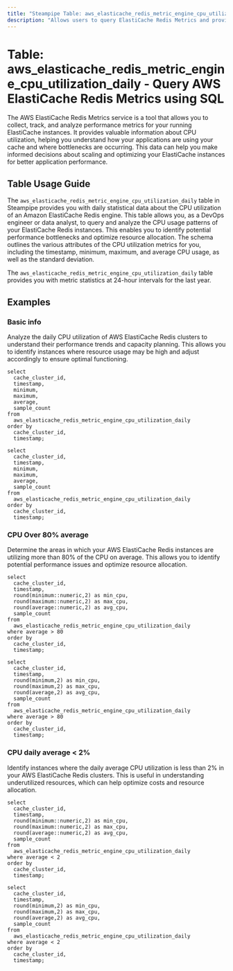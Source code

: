 ```yaml
---
title: "Steampipe Table: aws_elasticache_redis_metric_engine_cpu_utilization_daily - Query AWS ElastiCache Redis Metrics using SQL"
description: "Allows users to query ElastiCache Redis Metrics and provides daily statistics for Engine CPU Utilization."
---
```


# Table: aws_elasticache_redis_metric_engine_cpu_utilization_daily - Query AWS ElastiCache Redis Metrics using SQL

The AWS ElastiCache Redis Metrics service is a tool that allows you to collect, track, and analyze performance metrics for your running ElastiCache instances. It provides valuable information about CPU utilization, helping you understand how your applications are using your cache and where bottlenecks are occurring. This data can help you make informed decisions about scaling and optimizing your ElastiCache instances for better application performance.

## Table Usage Guide

The `aws_elasticache_redis_metric_engine_cpu_utilization_daily` table in Steampipe provides you with daily statistical data about the CPU utilization of an Amazon ElastiCache Redis engine. This table allows you, as a DevOps engineer or data analyst, to query and analyze the CPU usage patterns of your ElastiCache Redis instances. This enables you to identify potential performance bottlenecks and optimize resource allocation. The schema outlines the various attributes of the CPU utilization metrics for you, including the timestamp, minimum, maximum, and average CPU usage, as well as the standard deviation.

The `aws_elasticache_redis_metric_engine_cpu_utilization_daily` table provides you with metric statistics at 24-hour intervals for the last year.

## Examples

### Basic info
Analyze the daily CPU utilization of AWS ElastiCache Redis clusters to understand their performance trends and capacity planning. This allows you to identify instances where resource usage may be high and adjust accordingly to ensure optimal functioning.

```sql+postgres
select
  cache_cluster_id,
  timestamp,
  minimum,
  maximum,
  average,
  sample_count
from
  aws_elasticache_redis_metric_engine_cpu_utilization_daily
order by
  cache_cluster_id,
  timestamp;
```

```sql+sqlite
select
  cache_cluster_id,
  timestamp,
  minimum,
  maximum,
  average,
  sample_count
from
  aws_elasticache_redis_metric_engine_cpu_utilization_daily
order by
  cache_cluster_id,
  timestamp;
```

### CPU Over 80% average
Determine the areas in which your AWS ElastiCache Redis instances are utilizing more than 80% of the CPU on average. This allows you to identify potential performance issues and optimize resource allocation.

```sql+postgres
select
  cache_cluster_id,
  timestamp,
  round(minimum::numeric,2) as min_cpu,
  round(maximum::numeric,2) as max_cpu,
  round(average::numeric,2) as avg_cpu,
  sample_count
from
  aws_elasticache_redis_metric_engine_cpu_utilization_daily
where average > 80
order by
  cache_cluster_id,
  timestamp;
```

```sql+sqlite
select
  cache_cluster_id,
  timestamp,
  round(minimum,2) as min_cpu,
  round(maximum,2) as max_cpu,
  round(average,2) as avg_cpu,
  sample_count
from
  aws_elasticache_redis_metric_engine_cpu_utilization_daily
where average > 80
order by
  cache_cluster_id,
  timestamp;
```

### CPU daily average < 2%
Identify instances where the daily average CPU utilization is less than 2% in your AWS ElastiCache Redis clusters. This is useful in understanding underutilized resources, which can help optimize costs and resource allocation.

```sql+postgres
select
  cache_cluster_id,
  timestamp,
  round(minimum::numeric,2) as min_cpu,
  round(maximum::numeric,2) as max_cpu,
  round(average::numeric,2) as avg_cpu,
  sample_count
from
  aws_elasticache_redis_metric_engine_cpu_utilization_daily
where average < 2
order by
  cache_cluster_id,
  timestamp;
```

```sql+sqlite
select
  cache_cluster_id,
  timestamp,
  round(minimum,2) as min_cpu,
  round(maximum,2) as max_cpu,
  round(average,2) as avg_cpu,
  sample_count
from
  aws_elasticache_redis_metric_engine_cpu_utilization_daily
where average < 2
order by
  cache_cluster_id,
  timestamp;
```
